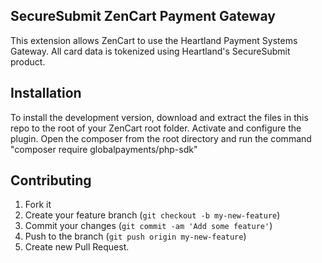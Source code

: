 ## SecureSubmit ZenCart Payment Gateway

This extension allows ZenCart to use the Heartland Payment Systems Gateway. All card data is tokenized using Heartland's SecureSubmit product.

## Installation

To install the development version, download and extract the files in this repo to the root of your ZenCart root folder. Activate and configure the plugin.
Open the composer from the root directory and run the command "composer require globalpayments/php-sdk" 

## Contributing

1. Fork it
2. Create your feature branch (`git checkout -b my-new-feature`)
3. Commit your changes (`git commit -am 'Add some feature'`)
4. Push to the branch (`git push origin my-new-feature`)
5. Create new Pull Request.